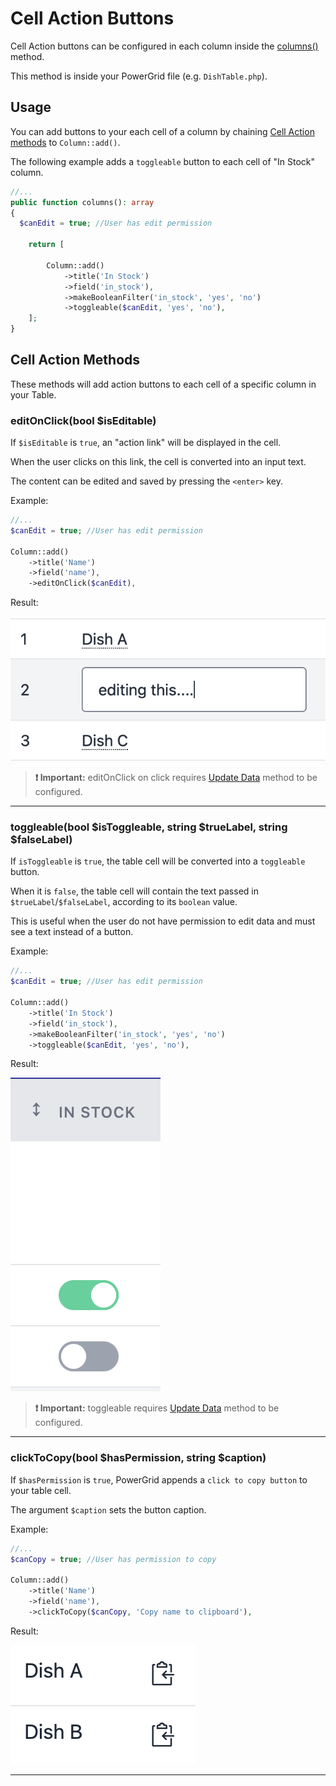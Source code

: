 # Cell Action Buttons

Cell Action buttons can be configured in each column inside the [columns()](https://livewire-powergrid.docsforge.com/main/include-columns/) method.

This method is inside your PowerGrid file (e.g. `DishTable.php`).

## Usage

You can add buttons to your each cell of a column by chaining [Cell Action methods](#cell-action-methods) to `Column::add()`.

The following example adds a `toggleable` button to each cell of "In Stock" column.

```php
//...
public function columns(): array
{
  $canEdit = true; //User has edit permission

    return [

        Column::add()
            ->title('In Stock')
            ->field('in_stock'),
            ->makeBooleanFilter('in_stock', 'yes', 'no')
            ->toggleable($canEdit, 'yes', 'no'),
    ];
}
```

## Cell Action Methods

These methods will add action buttons to each cell of a specific column in your Table.

### editOnClick(bool $isEditable)

If `$isEditable` is `true`, an "action link" will be displayed in the cell.

When the user clicks on this link, the cell is converted into an input text.

The content can be edited and saved by pressing the `<enter>` key.

Example:

```php
//...
$canEdit = true; //User has edit permission

Column::add()
    ->title('Name')
    ->field('name'),
    ->editOnClick($canEdit),
```

Result:

<img class="result-image" alt="editOnClick" src="../img/examples/cell_buttons/editOnClick.png"/>

> **❗ Important:** editOnClick on click requires [Update Data](https://livewire-powergrid.docsforge.com/main/update-data/) method to be configured.

---

### toggleable(bool $isToggleable, string $trueLabel, string $falseLabel)

If `isToggleable` is `true`, the table cell will be converted into a `toggleable` button.

When it is `false`, the table cell will contain the text passed in `$trueLabel`/`$falseLabel`, according to its `boolean` value.

This is useful when the user do not have permission to edit data and must see a text instead of a button.

Example:

```php
//...
$canEdit = true; //User has edit permission

Column::add()
    ->title('In Stock')
    ->field('in_stock'),
    ->makeBooleanFilter('in_stock', 'yes', 'no')
    ->toggleable($canEdit, 'yes', 'no'),
```

Result:

<img class="result-image" alt="toggleable" src="../img/examples/cell_buttons/toggleable.png"/>

> **❗ Important:** toggleable requires [Update Data](https://livewire-powergrid.docsforge.com/main/update-data/) method to be configured.

---

### clickToCopy(bool $hasPermission, string $caption)

If `$hasPermission` is `true`, PowerGrid appends a `click to copy button` to your table cell.

The argument `$caption` sets the button caption.

Example:

```php
//...
$canCopy = true; //User has permission to copy

Column::add()
    ->title('Name')
    ->field('name'),
    ->clickToCopy($canCopy, 'Copy name to clipboard'),
```

Result:

<img class="result-image" alt="clickToCopy" src="../img/examples/cell_buttons/clickToCopy.png"/>

---
